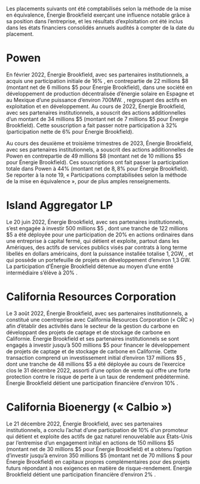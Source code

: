 Les placements suivants ont été comptabilisés selon la méthode de la mise en équivalence, Énergie Brookfield exerçant une influence notable grâce à sa position dans l’entreprise, et les résultats d’exploitation ont été inclus dans les états financiers consolidés annuels audités à compter de la date du placement.  

# Powen  

En février 2022, Énergie Brookfield, avec ses partenaires institutionnels, a acquis une participation initiale de $16 \%$ , en contrepartie de 22 millions $\$ 8$ (montant net de 6 millions $\$ 5$ pour Énergie Brookfield), dans une société en développement de production décentralisée d’énergie solaire en Espagne et au Mexique d’une puissance d’environ ${ 7 0 0 } \mathrm { M W } .$ , regroupant des actifs en exploitation et en développement. Au cours de 2022, Énergie Brookfield, avec ses partenaires institutionnels, a souscrit des actions additionnelles d’un montant de 34 millions $\$ 5$ (montant net de 7 millions $\$ 5$ pour Énergie Brookfield). Cette souscription a fait passer notre participation à $32 \%$ (participation nette de $6 \%$ pour Énergie Brookfield).  

Au cours des deuxième et troisième trimestres de 2023, Énergie Brookfield, avec ses partenaires institutionnels, a souscrit des actions additionnelles de Powen en contrepartie de 49 millions $\$ 8$ (montant net de 10 millions $\$ 5$ pour Énergie Brookfield). Ces souscriptions ont fait passer la participation totale dans Powen à $44 \%$ (montant net de $8 , 8 \%$ pour Énergie Brookfield). Se reporter à la note 19, « Participations comptabilisées selon la méthode de la mise en équivalence », pour de plus amples renseignements.  

# Island Aggregator LP  

Le 20 juin 2022, Énergie Brookfield, avec ses partenaires institutionnels, s’est engagée à investir 500 millions $\$ 5$ , dont une tranche de 122 millions $\$ 5$ a été déployée pour une participation de $20 \%$ en actions ordinaires dans une entreprise à capital fermé, qui détient et exploite, partout dans les Amériques, des actifs de services publics visés par contrats à long terme libellés en dollars américains, dont la puissance installée totalise $1 { , } 2 \mathrm { G W } ,$ , et qui possède un portefeuille de projets en développement d’environ 1,3 GW. La participation d’Énergie Brookfield détenue au moyen d’une entité intermédiaire s’élève à $20 \%$ .  

# California Resources Corporation  

Le 3 août 2022, Énergie Brookfield, avec ses partenaires institutionnels, a constitué une coentreprise avec California Resources Corporation (« CRC ») afin d’établir des activités dans le secteur de la gestion du carbone en développant des projets de captage et de stockage de carbone en Californie. Énergie Brookfield et ses partenaires institutionnels se sont engagés à investir jusqu’à 500 millions $\$ 5$ pour financer le développement de projets de captage et de stockage de carbone en Californie. Cette transaction comprend un investissement initial d’environ 137 millions $\$ 5$ , dont une tranche de 48 millions $\$ 5$ a été déployée au cours de l’exercice clos le 31 décembre 2022, assorti d’une option de vente qui offre une forte protection contre le risque de perte à un taux de rendement prédéterminé. Énergie Brookfield détient une participation financière d’environ $10 \%$ .  

# California Bioenergy (« Calbio »)  

Le 21 décembre 2022, Énergie Brookfield, avec ses partenaires institutionnels, a conclu l’achat d’une participation de $10 \%$ d’un promoteur qui détient et exploite des actifs de gaz naturel renouvelable aux États-Unis par l’entremise d’un engagement initial en actions de 150 millions $\$ 5$ (montant net de 30 millions $\$ 5$ pour Énergie Brookfield) et a obtenu l’option d’investir jusqu’à environ 350 millions $\$ 5$ (montant net de 70 millions \$ pour Énergie Brookfield) en capitaux propres complémentaires pour des projets futurs répondant à nos exigences en matière de risque-rendement. Énergie Brookfield détient une participation financière d’environ $2 \%$ .  